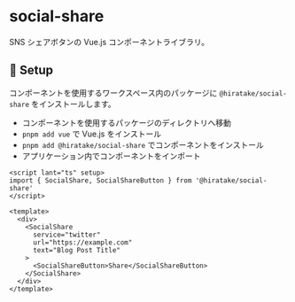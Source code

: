# social-share

SNS シェアボタンの Vue.js コンポーネントライブラリ。

## 🚀 Setup

コンポーネントを使用するワークスペース内のパッケージに `@hiratake/social-share` をインストールします。

- コンポーネントを使用するパッケージのディレクトリへ移動
- `pnpm add vue` で Vue.js をインストール
- `pnpm add @hiratake/social-share` でコンポーネントをインストール
- アプリケーション内でコンポーネントをインポート

```vue
<script lant="ts" setup>
import { SocialShare, SocialShareButton } from '@hiratake/social-share'
</script>

<template>
  <div>
    <SocialShare
      service="twitter"
      url="https://example.com"
      text="Blog Post Title"
    >
      <SocialShareButton>Share</SocialShareButton>
    </SocialShare>
  </div>
</template>
```
